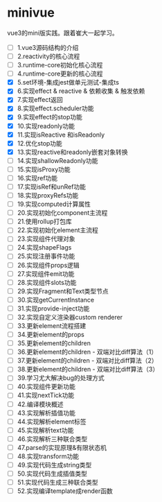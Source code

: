 # minivue

vue3的mini版实践。跟着崔大一起学习。

- [ ] 1.vue3源码结构的介绍
- [ ] 2.reactivity的核心流程
- [ ] 3.runtime-core初始化核心流程
- [ ] 4.runtime-core更新的核心流程
- [x] 5.set环境-集成jest做单元测试-集成ts
- [x] 6.实现effect & reactive & 依赖收集 & 触发依赖
- [x] 7.实现effect返回
- [x] 8.实现effect.scheduler功能
- [x] 9.实现effect的stop功能
- [x] 10.实现readonly功能
- [x] 11.实现isReactive 和isReadonly
- [x] 12.优化stop功能
- [x] 13.实现reactive和readonly嵌套对象转换
- [ ] 14.实现shallowReadonly功能
- [ ] 15.实现isProxy功能
- [ ] 16.实现ref功能
- [ ] 17.实现isRef和unRef功能
- [ ] 18.实现proxyRefs功能
- [ ] 19.实现computed计算属性
- [ ] 20.实现初始化component主流程
- [ ] 21.使用rollup打包库
- [ ] 22.实现初始化element主流程
- [ ] 23.实现组件代理对象
- [ ] 24.实现shapeFlags
- [ ] 25.实现注册事件功能
- [ ] 26.实现组件props逻辑
- [ ] 27.实现组件emit功能
- [ ] 28.实现组件slots功能
- [ ] 29.实现Fragment和Text类型节点
- [ ] 30.实现getCurrentInstance
- [ ] 31.实现provide-inject功能
- [ ] 32.实现自定义渲染器custom renderer
- [ ] 33.更新element流程搭建
- [ ] 34.更新element的props
- [ ] 35.更新element的children
- [ ] 36.更新element的children - 双端对比diff算法（1）
- [ ] 37.更新element的children - 双端对比diff算法（2）
- [ ] 38.更新element的children - 双端对比diff算法（3）
- [ ] 39.学习尤大解决bug的处理方式
- [ ] 40.实现组件更新功能
- [ ] 41.实现nextTick功能
- [ ] 42.编译模块概述
- [ ] 43.实现解析插值功能
- [ ] 44.实现解析element标签
- [ ] 45.实现解析text功能
- [ ] 46.实现解析三种联合类型
- [ ] 47.parse的实现原理&有限状态机
- [ ] 48.实现transform功能
- [ ] 49.实现代码生成string类型
- [ ] 50.实现代码生成插值类型
- [ ] 51.实现代码生成三种联合类型
- [ ] 52.实现编译template成render函数
